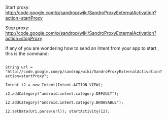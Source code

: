 Start proxy:
http://code.google.com/p/sandrop/wiki/SandroProxyExternalActivation?action=startProxy

Stop proxy:
http://code.google.com/p/sandrop/wiki/SandroProxyExternalActivation?action=stopProxy

If any of you are wondering how to send an Intent from your app to start , this is the command:



```

String url = "http://code.google.com/p/sandrop/wiki/SandroProxyExternalActivation?action=startProxy";

Intent i2 = new Intent(Intent.ACTION_VIEW);

i2.addCategory("android.intent.category.DEFAULT");

i2.addCategory("android.intent.category.BROWSABLE");

i2.setData(Uri.parse(url)); startActivity(i2);

```


